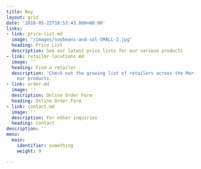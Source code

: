 ```yaml
---
title: Buy
layout: grid
date: '2018-05-22T18:53:43.000+00:00'
links:
- link: price-list.md
  image: "/images/soybeans-and-sol-SMALL-2.jpg"
  heading: Price List
  description: See our latest price lists for our various products
- link: retailer-locations.md
  image: ''
  heading: Find a retailer
  description: 'Check out the growing list of retailers across the Maritimes carrying
    our products. '
- link: order.md
  image: ''
  description: Online Order Form
  heading: Online Order Form
- link: contact.md
  image: ''
  description: For other inquiries
  heading: Contact
description: ''
menu:
  main:
    identifier: something
    weight: 9

---
```

